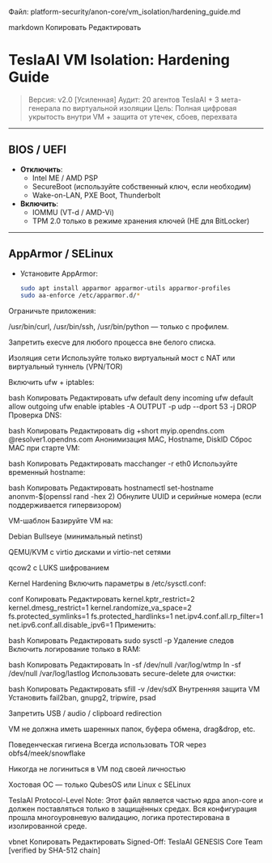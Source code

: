 Файл: platform-security/anon-core/vm_isolation/hardening_guide.md

markdown
Копировать
Редактировать
# TeslaAI VM Isolation: Hardening Guide

> Версия: v2.0 [Усиленная]
> Аудит: 20 агентов TeslaAI + 3 мета-генерала по виртуальной изоляции
> Цель: Полная цифровая укрытость внутри VM + защита от утечек, сбоев, перехвата

---

## BIOS / UEFI

- **Отключить**:
  - Intel ME / AMD PSP
  - SecureBoot (используйте собственный ключ, если необходим)
  - Wake-on-LAN, PXE Boot, Thunderbolt
- **Включить**:
  - IOMMU (VT-d / AMD-Vi)
  - TPM 2.0 только в режиме хранения ключей (НЕ для BitLocker)

---

## AppArmor / SELinux

- Установите AppArmor:
  ```bash
  sudo apt install apparmor apparmor-utils apparmor-profiles
  sudo aa-enforce /etc/apparmor.d/*
Ограничьте приложения:

/usr/bin/curl, /usr/bin/ssh, /usr/bin/python — только с профилем.

Запретить execve для любого процесса вне белого списка.

Изоляция сети
Используйте только виртуальный мост с NAT или виртуальный туннель (VPN/TOR)

Включить ufw + iptables:

bash
Копировать
Редактировать
ufw default deny incoming
ufw default allow outgoing
ufw enable
iptables -A OUTPUT -p udp --dport 53 -j DROP
Проверка DNS:

bash
Копировать
Редактировать
dig +short myip.opendns.com @resolver1.opendns.com
Анонимизация MAC, Hostname, DiskID
Сброс MAC при старте VM:

bash
Копировать
Редактировать
macchanger -r eth0
Используйте временный hostname:

bash
Копировать
Редактировать
hostnamectl set-hostname anonvm-$(openssl rand -hex 2)
Обнулите UUID и серийные номера (если поддерживается гипервизором)

VM-шаблон
Базируйте VM на:

Debian Bullseye (минимальный netinst)

QEMU/KVM с virtio дисками и virtio-net сетями

qcow2 с LUKS шифрованием

Kernel Hardening
Включить параметры в /etc/sysctl.conf:

conf
Копировать
Редактировать
kernel.kptr_restrict=2
kernel.dmesg_restrict=1
kernel.randomize_va_space=2
fs.protected_symlinks=1
fs.protected_hardlinks=1
net.ipv4.conf.all.rp_filter=1
net.ipv6.conf.all.disable_ipv6=1
Применить:

bash
Копировать
Редактировать
sudo sysctl -p
Удаление следов
Включить логирование только в RAM:

bash
Копировать
Редактировать
ln -sf /dev/null /var/log/wtmp
ln -sf /dev/null /var/log/lastlog
Использовать secure-delete для очистки:

bash
Копировать
Редактировать
sfill -v /dev/sdX
Внутренняя защита VM
Установить fail2ban, gnupg2, tripwire, psad

Запретить USB / audio / clipboard redirection

VM не должна иметь шаренных папок, буфера обмена, drag&drop, etc.

Поведенческая гигиена
Всегда использовать TOR через obfs4/meek/snowflake

Никогда не логиниться в VM под своей личностью

Хостовая ОС — только QubesOS или Linux с SELinux

TeslaAI Protocol-Level Note:
Этот файл является частью ядра anon-core и должен поставляться только в защищённых средах. Вся конфигурация прошла многоуровневую валидацию, логика протестирована в изолированной среде.

vbnet
Копировать
Редактировать
Signed-Off: TeslaAI GENESIS Core Team [verified by SHA-512 chain]
